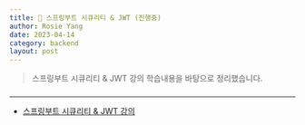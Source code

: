 ```yaml
---
title: 📖 스프링부트 시큐리티 & JWT (진행중)
author: Rosie Yang
date: 2023-04-14
category: backend
layout: post
---
```


> 스프링부트 시큐리티 & JWT 강의 학습내용을 바탕으로 정리했습니다.

### 

****
+ [스프링부트 시큐리티 & JWT 강의](https://www.inflearn.com/course/%EC%8A%A4%ED%94%84%EB%A7%81%EB%B6%80%ED%8A%B8-%EC%8B%9C%ED%81%90%EB%A6%AC%ED%8B%B0/dashboard) 

<div style="padding:3px; margin:200px 0;"></div>   




